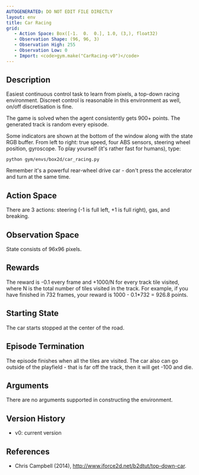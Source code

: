 ```yaml
---
AUTOGENERATED: DO NOT EDIT FILE DIRECTLY
layout: env
title: Car Racing
grid:
   - Action Space: Box([-1.  0.  0.], 1.0, (3,), float32)
   - Observation Shape: (96, 96, 3)
   - Observation High: 255
   - Observation Low: 0
   - Import: <code>gym.make("CarRacing-v0")</code>
---
```

## Description
Easiest continuous control task to learn from pixels, a top-down
racing environment. Discreet control is reasonable in this environment as
well, on/off discretisation is fine.

The game is solved when the agent consistently gets 900+ points.
The generated track is random every episode.

Some indicators are shown at the bottom of the window along with the
state RGB buffer. From left to right: true speed, four ABS sensors,
steering wheel position, gyroscope.
To play yourself (it's rather fast for humans), type:
```
python gym/envs/box2d/car_racing.py
```
Remember it's a powerful rear-wheel drive car - don't press the accelerator
and turn at the same time.

## Action Space
There are 3 actions: steering (-1 is full left, +1 is full right), gas,
and breaking.

## Observation Space
State consists of 96x96 pixels.

## Rewards
The reward is -0.1 every frame and +1000/N for every track tile visited,
where N is the total number of tiles visited in the track. For example,
if you have finished in 732 frames, your reward is
1000 - 0.1*732 = 926.8 points.

## Starting State
The car starts stopped at the center of the road.

## Episode Termination
The episode finishes when all the tiles are visited. The car also can go
outside of the playfield - that is far off the track, then it will
get -100 and die.

## Arguments
There are no arguments supported in constructing the environment.

## Version History
- v0: current version

## References
- Chris Campbell (2014), http://www.iforce2d.net/b2dtut/top-down-car.
